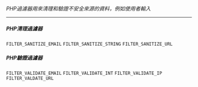 *PHP過濾器用來清理和驗證不安全來源的資料，例如使用者輸入*

***

##### PHP清理過濾器

`FILTER_SANITIZE_EMAIL`
`FILTER_SANITIZE_STRING`
`FILTER_SANITIZE_URL`

##### PHP驗證過濾器

`FILTER_VALIDATE_EMAIL`
`FILTER_VALIDATE_INT`
`FILTER_VALIDATE_IP`
`FILTER_VALDATE_URL`